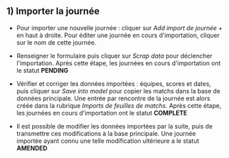 ## 1) Importer la journée

- Pour importer une nouvelle journée : cliquer sur *Add import de journée +* en haut à droite. Pour
éditer une journée en cours d'importation, cliquer sur le nom de cette journée.

- Renseigner le formulaire puis cliquer sur *Scrap data* pour déclencher l'importation. Après cette étape, les
journées en cours d'importation ont le statut **PENDING**

- Vérifier et corriger les données importées : équipes, scores et dates, puis cliquer sur *Save into model* pour copier
les
matchs dans la base
de données principale. Une entrée par rencontre de la journée est alors créée dans la rubrique *Imports de
feuilles de matchs*. Après cette étape, les journées en cours d'importation ont le statut **COMPLETE**

- Il est possible de modifier les données importées par la suite, puis de transmettre ces modifications à la base
principale. Une journée importée ayant connu une telle modification ultérieure a le statut **AMENDED**